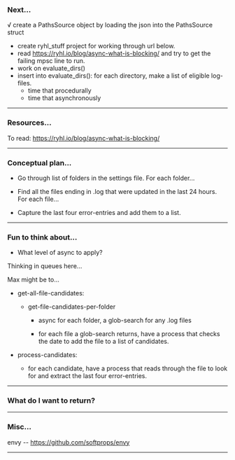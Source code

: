 ### Next...

√ create a PathsSource object by loading the json into the PathsSource struct
- create ryhl_stuff project for working through url below.
- read <https://ryhl.io/blog/async-what-is-blocking/> and try to get the failing mpsc line to run.
- work on evaluate_dirs()
- insert into evaluate_dirs(): for each directory, make a list of eligible log-files.
    - time that procedurally
    - time that asynchronously

---


### Resources...

To read: <https://ryhl.io/blog/async-what-is-blocking/>

---


### Conceptual plan...

- Go through list of folders in the settings file. For each folder...

- Find all the files ending in .log that were updated in the last 24 hours. For each file...

- Capture the last four error-entries and add them to a list.

---


### Fun to think about...

- What level of async to apply?

Thinking in queues here...

Max might be to...

- get-all-file-candidates:

    - get-file-candidates-per-folder

        - async for each folder, a glob-search for any .log files

        - for each file a glob-search returns, have a process that checks the date to add the file to a list of candidates.

- process-candidates:

    - for each candidate, have a process that reads through the file to look for and extract the last four error-entries.

---


### What do I want to return?


---


### Misc...

envy -- https://github.com/softprops/envy

---
